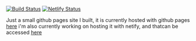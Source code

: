 [![Build Status](https://travis-ci.com/TheBozzz34/TheBozzz34.github.io.svg?branch=main)](https://travis-ci.com/TheBozzz34/TheBozzz34.github.io) [![Netlify Status](https://api.netlify.com/api/v1/badges/6e9eb4ba-6c37-44fa-bfcb-fb4581ea02f9/deploy-status)](https://app.netlify.com/sites/objective-archimedes-ccd63a/deploys)



Just a small github pages site I built, it is currently hosted with github pages [here](http://home.wrathoftheteletubbies.live/) i'm also currently working on hosting it with netify, and thatcan be accessed [here](https://objective-archimedes-ccd63a.netlify.app/index.md)
